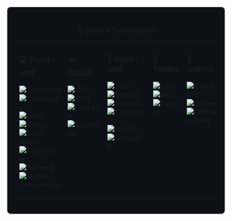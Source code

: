 <div align="center" style="background-color:#0d1117; padding: 20px; border-radius: 8px;">

### 🚀 Stack e Tecnologias

<table align="center">
  <tr>
    <td align="left" valign="top">

### 💻 Front-end  
![JavaScript](https://img.shields.io/badge/JavaScript-F7DF1E?style=flat&logo=javascript&logoColor=black)  
![TypeScript](https://img.shields.io/badge/TypeScript-3178C6?style=flat&logo=typescript&logoColor=white)  
![React](https://img.shields.io/badge/React-20232A?style=flat&logo=react&logoColor=61DAFB)  
![Next.js](https://img.shields.io/badge/Next.js-000000?style=flat&logo=nextdotjs&logoColor=white)  
![React Native](https://img.shields.io/badge/React_Native-20232A?style=flat&logo=react&logoColor=61DAFB)  
![Flutterflow](https://img.shields.io/badge/Flutterflow-7B61FF?style=flat&logo=flutter&logoColor=white)  
![Tailwind](https://img.shields.io/badge/Tailwind_CSS-06B6D4?style=flat&logo=tailwind-css&logoColor=white)  
![Styled Components](https://img.shields.io/badge/Styled--Components-DB7093?style=flat&logo=styled-components&logoColor=white)  

</td>
<td align="left" valign="top">

### ☁️ Cloud  
![GCP](https://img.shields.io/badge/Google_Cloud-4285F4?style=flat&logo=googlecloud&logoColor=white)  
![AWS](https://img.shields.io/badge/AWS-232F3E?style=flat&logo=amazon-aws&logoColor=white)  
![Firebase](https://img.shields.io/badge/Firebase-FFCA28?style=flat&logo=firebase&logoColor=black)  
![Supabase](https://img.shields.io/badge/Supabase-3ECF8E?style=flat&logo=supabase&logoColor=white)  

</td>
<td align="left" valign="top">

### 🧠 Back-end  
![.NET](https://img.shields.io/badge/.NET-512BD4?style=flat&logo=dotnet&logoColor=white)  
![Node.js](https://img.shields.io/badge/Node.js-339933?style=flat&logo=nodedotjs&logoColor=white)  
![NestJS](https://img.shields.io/badge/NestJS-E0234E?style=flat&logo=nestjs&logoColor=white)  
![PostgreSQL](https://img.shields.io/badge/PostgreSQL-4169E1?style=flat&logo=postgresql&logoColor=white)  
![MySQL](https://img.shields.io/badge/MySQL-005E87?style=flat&logo=mysql&logoColor=white)  
![MongoDB](https://img.shields.io/badge/MongoDB-47A248?style=flat&logo=mongodb&logoColor=white)  

</td>
<td align="left" valign="top">

### 🧪 Testes  
![xUnit](https://img.shields.io/badge/xUnit.net-512BD4?style=flat&logo=.net&logoColor=white)  
![Jest](https://img.shields.io/badge/Jest-C21325?style=flat&logo=jest&logoColor=white)  
![Cypress](https://img.shields.io/badge/Cypress-17202C?style=flat&logo=cypress&logoColor=white)  

</td>
<td align="left" valign="top">

### 🔧 Outros  
![RabbitMQ](https://img.shields.io/badge/RabbitMQ-FF6600?style=flat&logo=rabbitmq&logoColor=white)  
![Docker](https://img.shields.io/badge/Docker-2496ED?style=flat&logo=docker&logoColor=white)  
![GitHub Actions](https://img.shields.io/badge/GitHub_Actions-2088FF?style=flat&logo=githubactions&logoColor=white)  

</td>
  </tr>
</table>

</div>
